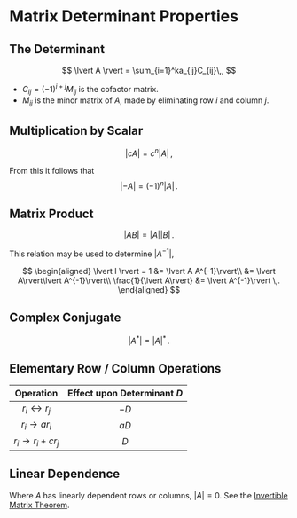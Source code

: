 # Matrix Determinant Properties

## The Determinant

$$
    \lvert A \rvert  = \sum_{i=1}^ka_{ij}C_{ij}\,,
$$

- $C_{ij}=(-1)^{i+j}M_{ij}$ is the cofactor matrix.
- $M_{ij}$ is the minor matrix of $A$, made by eliminating row $i$ and column $j$.

## Multiplication by Scalar

$$
    \lvert cA\rvert=c^n\lvert A\rvert\,,
$$

From this it follows that
$$\lvert {-A}\rvert=(-1)^n\lvert A\rvert\,.$$

## Matrix Product

$$
\lvert AB \rvert = \lvert A \rvert\lvert B\rvert\,.
$$

This relation may be used to determine $\lvert A^{-1}\rvert$,

$$
\begin{aligned}
\lvert I \rvert = 1 &= \lvert A A^{-1}\rvert\\
&= \lvert A\rvert\lvert A^{-1}\rvert\\
\frac{1}{\lvert A\rvert} &= \lvert A^{-1}\rvert \,.
\end{aligned}
$$

## Complex Conjugate

$$
\lvert A^\ast\rvert = \lvert A \rvert^\ast\,.
$$

## Elementary Row / Column Operations

|         Operation         | Effect upon Determinant $D$ |
| :-----------------------: | :-------------------------: |
| $r_i\leftrightarrow r_j$  |            $-D$             |
|   $r_i\rightarrow ar_i$   |            $aD$             |
| $r_i\rightarrow r_i+cr_j$ |             $D$             |

## Linear Dependence

Where $A$ has linearly dependent rows or columns, $\lvert A\rvert=0$. See the [Invertible Matrix Theorem](http://mathworld.wolfram.com/InvertibleMatrixTheorem.html).
